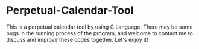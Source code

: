 # Perpetual-Calendar-Tool
This is a perpetual calendar tool by using C Language. There may be some bugs in the running process of the program, and welcome to contact me to discuss and improve these codes together. Let's enjoy it!
